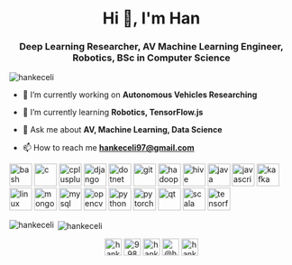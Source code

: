<h1 align="center">Hi 👋, I'm Han</h1>
<h3 align="center">Deep Learning Researcher, AV Machine Learning Engineer, Robotics, BSc in Computer Science</h3>

<p align="left"> <img src="https://komarev.com/ghpvc/?username=hankeceli" alt="hankeceli" /> </p>

- 🔭 I’m currently working on **Autonomous Vehicles Researching**

- 🌱 I’m currently learning **Robotics, TensorFlow.js**

- 💬 Ask me about **AV, Machine Learning, Data Science**

- 📫 How to reach me **hankeceli97@gmail.com**

<p align="left"><img src="https://www.vectorlogo.zone/logos/gnu_bash/gnu_bash-icon.svg" alt="bash" width="40" height="40"/> <img src="https://devicons.github.io/devicon/devicon.git/icons/c/c-original.svg" alt="c" width="40" height="40"/> <img src="https://devicons.github.io/devicon/devicon.git/icons/cplusplus/cplusplus-original.svg" alt="cplusplus" width="40" height="40"/> <img src="https://devicons.github.io/devicon/devicon.git/icons/django/django-original.svg" alt="django" width="40" height="40"/> <img src="https://devicons.github.io/devicon/devicon.git/icons/dot-net/dot-net-original-wordmark.svg" alt="dotnet" width="40" height="40"/> <img src="https://www.vectorlogo.zone/logos/git-scm/git-scm-icon.svg" alt="git" width="40" height="40"/> <img src="https://www.vectorlogo.zone/logos/apache_hadoop/apache_hadoop-icon.svg" alt="hadoop" width="40" height="40"/> <img src="https://www.vectorlogo.zone/logos/apache_hive/apache_hive-icon.svg" alt="hive" width="40" height="40"/> <img src="https://devicons.github.io/devicon/devicon.git/icons/java/java-original-wordmark.svg" alt="java" width="40" height="40"/> <img src="https://devicons.github.io/devicon/devicon.git/icons/javascript/javascript-original.svg" alt="javascript" width="40" height="40"/> <img src="https://www.vectorlogo.zone/logos/apache_kafka/apache_kafka-icon.svg" alt="kafka" width="40" height="40"/> <img src="https://devicons.github.io/devicon/devicon.git/icons/linux/linux-original.svg" alt="linux" width="40" height="40"/> <img src="https://devicons.github.io/devicon/devicon.git/icons/mongodb/mongodb-original-wordmark.svg" alt="mongodb" width="40" height="40"/> <img src="https://devicons.github.io/devicon/devicon.git/icons/mysql/mysql-original-wordmark.svg" alt="mysql" width="40" height="40"/> <img src="https://www.vectorlogo.zone/logos/opencv/opencv-icon.svg" alt="opencv" width="40" height="40"/> <img src="https://devicons.github.io/devicon/devicon.git/icons/python/python-original.svg" alt="python" width="40" height="40"/> <img src="https://www.vectorlogo.zone/logos/pytorch/pytorch-icon.svg" alt="pytorch" width="40" height="40"/> <img src="https://upload.wikimedia.org/wikipedia/commons/0/0b/Qt_logo_2016.svg" alt="qt" width="40" height="40"/> <img src="https://devicons.github.io/devicon/devicon.git/icons/scala/scala-original-wordmark.svg" alt="scala" width="40" height="40"/> <img src="https://www.vectorlogo.zone/logos/tensorflow/tensorflow-icon.svg" alt="tensorflow" width="40" height="40"/></p>

<p><img align="left" src="https://github-readme-stats.vercel.app/api/top-langs/?username=hankeceli&layout=compact" alt="hankeceli" /></p>

<p>&nbsp;<img align="center" src="https://github-readme-stats.vercel.app/api?username=hankeceli&show_icons=true" alt="hankeceli" /></p>

<p align="center">
<a href="https://linkedin.com/in/hankeceli" target="blank"><img align="center" src="https://cdn.jsdelivr.net/npm/simple-icons@3.0.1/icons/linkedin.svg" alt="hankeceli" height="30" width="30" /></a>
<a href="https://stackoverflow.com/users/9989364" target="blank"><img align="center" src="https://cdn.jsdelivr.net/npm/simple-icons@3.0.1/icons/stackoverflow.svg" alt="9989364" height="30" width="30" /></a>
<a href="https://kaggle.com/hankeceli" target="blank"><img align="center" src="https://cdn.jsdelivr.net/npm/simple-icons@3.0.1/icons/kaggle.svg" alt="hankeceli" height="30" width="30" /></a>
<a href="https://medium.com/@hankeceli" target="blank"><img align="center" src="https://cdn.jsdelivr.net/npm/simple-icons@3.0.1/icons/medium.svg" alt="@hankeceli" height="30" width="30" /></a>
<a href="https://www.hackerrank.com/hankeceli" target="blank"><img align="center" src="https://cdn.jsdelivr.net/npm/simple-icons@3.0.1/icons/hackerrank.svg" alt="hankeceli" height="30" width="30" /></a>
</p>
